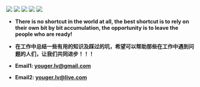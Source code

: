 
[![](https://img.shields.io/github/issues/yeaheo/youger.svg)](https://github.com/yeaheo/youger/issues)  [![](https://img.shields.io/github/forks/yeaheo/youger.svg)](https://github.com/yeaheo/youger/network) [![](https://img.shields.io/github/stars/yeaheo/youger.svg)](https://github.com/yeaheo/youger/stargazers) [![](https://travis-ci.org/yeaheo/youger.svg?branch=master)](https://travis-ci.org/yeaheo/youger) [![](https://img.shields.io/github/release/yeaheo/youger.svg)](https://github.com/yeaheo/youger/releases)

- **There is no shortcut in the world at all, the best shortcut is to rely on their own bit by bit accumulation, the opportunity is to leave the people who are ready!**

- **在工作中总结一些有用的知识及踩过的坑，希望可以帮助那些在工作中遇到问题的人们，让我们共同进步！！！**

- **Email1: <youger.lv@gmail.com>**
- **Email2: <youger.lv@live.com>**
